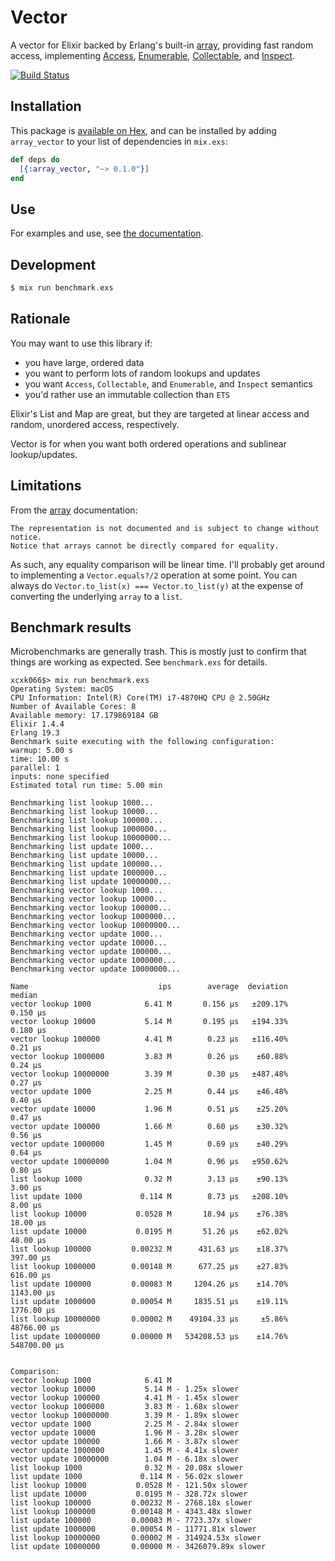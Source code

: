 # Vector

A vector for Elixir backed by Erlang's built-in
[array](http://erlang.org/doc/man/array.html), providing fast
random access, implementing [Access](https://hexdocs.pm/elixir/Access.html), [Enumerable](https://hexdocs.pm/elixir/Enumerable.html), [Collectable](https://hexdocs.pm/elixir/Collectable.html), and [Inspect](https://hexdocs.pm/elixir/Inspect.html).

[![Build Status](https://travis-ci.org/ckampfe/vector.svg?branch=master)](https://travis-ci.org/ckampfe/vector)

## Installation

This package is [available on Hex](https://hex.pm/docs/publish), and can be installed
by adding `array_vector` to your list of dependencies in `mix.exs`:

```elixir
def deps do
  [{:array_vector, "~> 0.1.0"}]
end
```

## Use

For examples and use, see [the documentation](https://hexdocs.pm/array_vector/Vector.html).

## Development

```elixir
$ mix run benchmark.exs
```

## Rationale

You may want to use this library if:

- you have large, ordered data
- you want to perform lots of random lookups and updates
- you want `Access`, `Collectable`, and `Enumerable`, and `Inspect` semantics
- you'd rather use an immutable collection than `ETS`

Elixir's List and Map are great, but they are targeted at linear access and
random, unordered access, respectively.

Vector is for when you want both ordered operations and sublinear lookup/updates.

## Limitations

From the [array](http://erlang.org/doc/man/array.html) documentation:

```
The representation is not documented and is subject to change without notice.
Notice that arrays cannot be directly compared for equality.
```

As such, any equality comparison will be linear time. I'll probably get around to implementing a `Vector.equals?/2` operation at some point. You can always do `Vector.to_list(x) === Vector.to_list(y)` at the expense of converting the underlying `array` to a `list`.

## Benchmark results

Microbenchmarks are generally trash. This is mostly just to confirm that things are working as expected.
See `benchmark.exs` for details.

```
xcxk066$> mix run benchmark.exs
Operating System: macOS
CPU Information: Intel(R) Core(TM) i7-4870HQ CPU @ 2.50GHz
Number of Available Cores: 8
Available memory: 17.179869184 GB
Elixir 1.4.4
Erlang 19.3
Benchmark suite executing with the following configuration:
warmup: 5.00 s
time: 10.00 s
parallel: 1
inputs: none specified
Estimated total run time: 5.00 min

Benchmarking list lookup 1000...
Benchmarking list lookup 10000...
Benchmarking list lookup 100000...
Benchmarking list lookup 1000000...
Benchmarking list lookup 10000000...
Benchmarking list update 1000...
Benchmarking list update 10000...
Benchmarking list update 100000...
Benchmarking list update 1000000...
Benchmarking list update 10000000...
Benchmarking vector lookup 1000...
Benchmarking vector lookup 10000...
Benchmarking vector lookup 100000...
Benchmarking vector lookup 1000000...
Benchmarking vector lookup 10000000...
Benchmarking vector update 1000...
Benchmarking vector update 10000...
Benchmarking vector update 100000...
Benchmarking vector update 1000000...
Benchmarking vector update 10000000...

Name                             ips        average  deviation         median
vector lookup 1000            6.41 M       0.156 μs   ±209.17%       0.150 μs
vector lookup 10000           5.14 M       0.195 μs   ±194.33%       0.180 μs
vector lookup 100000          4.41 M        0.23 μs   ±116.40%        0.21 μs
vector lookup 1000000         3.83 M        0.26 μs    ±60.88%        0.24 μs
vector lookup 10000000        3.39 M        0.30 μs   ±487.48%        0.27 μs
vector update 1000            2.25 M        0.44 μs    ±46.48%        0.40 μs
vector update 10000           1.96 M        0.51 μs    ±25.20%        0.47 μs
vector update 100000          1.66 M        0.60 μs    ±30.32%        0.56 μs
vector update 1000000         1.45 M        0.69 μs    ±40.29%        0.64 μs
vector update 10000000        1.04 M        0.96 μs   ±950.62%        0.80 μs
list lookup 1000              0.32 M        3.13 μs    ±90.13%        3.00 μs
list update 1000             0.114 M        8.73 μs   ±208.10%        8.00 μs
list lookup 10000           0.0528 M       18.94 μs    ±76.38%       18.00 μs
list update 10000           0.0195 M       51.26 μs    ±62.02%       48.00 μs
list lookup 100000         0.00232 M      431.63 μs    ±18.37%      397.00 μs
list lookup 1000000        0.00148 M      677.25 μs    ±27.83%      616.00 μs
list update 100000         0.00083 M     1204.26 μs    ±14.70%     1143.00 μs
list update 1000000        0.00054 M     1835.51 μs    ±19.11%     1776.00 μs
list lookup 10000000       0.00002 M    49104.33 μs     ±5.86%    48766.00 μs
list update 10000000       0.00000 M   534208.53 μs    ±14.76%   548700.00 μs


Comparison:
vector lookup 1000            6.41 M
vector lookup 10000           5.14 M - 1.25x slower
vector lookup 100000          4.41 M - 1.45x slower
vector lookup 1000000         3.83 M - 1.68x slower
vector lookup 10000000        3.39 M - 1.89x slower
vector update 1000            2.25 M - 2.84x slower
vector update 10000           1.96 M - 3.28x slower
vector update 100000          1.66 M - 3.87x slower
vector update 1000000         1.45 M - 4.41x slower
vector update 10000000        1.04 M - 6.18x slower
list lookup 1000              0.32 M - 20.08x slower
list update 1000             0.114 M - 56.02x slower
list lookup 10000           0.0528 M - 121.50x slower
list update 10000           0.0195 M - 328.72x slower
list lookup 100000         0.00232 M - 2768.18x slower
list lookup 1000000        0.00148 M - 4343.48x slower
list update 100000         0.00083 M - 7723.37x slower
list update 1000000        0.00054 M - 11771.81x slower
list lookup 10000000       0.00002 M - 314924.53x slower
list update 10000000       0.00000 M - 3426079.89x slower
```
